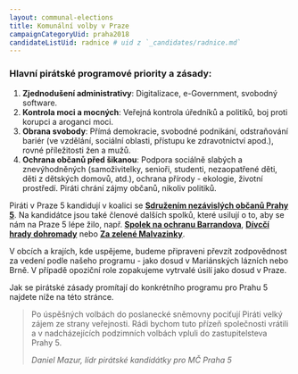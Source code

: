 ```yaml
---
layout: communal-elections
title: Komunální volby v Praze
campaignCategoryUid: praha2018
candidateListUid: radnice # uid z `_candidates/radnice.md`
---
```

### Hlavní pirátské programové priority a zásady:

1. **Zjednodušení administrativy**: Digitalizace, e-Government, svobodný software.
2. **Kontrola moci a mocných**: Veřejná kontrola úředníků a politiků, boj proti korupci a aroganci moci.
3. **Obrana svobody**: Přímá demokracie, svobodné podnikání, odstraňování bariér (ve vzdělání, sociální oblasti, přístupu ke zdravotnictví apod.), rovné příležitosti žen a mužů.
4. **Ochrana občanů před šikanou**: Podpora sociálně slabých a znevýhodněných (samoživitelky, senioři, studenti, nezaopatřené děti, děti z dětských domovů, atd.), ochrana přírody - ekologie, životní prostředí. Piráti chrání zájmy občanů, nikoliv politiků.

Piráti v Praze 5 kandidují v koalici se **[Sdružením nezávislých občanů Prahy 5](http://snop5.cz/)**. Na kandidátce jsou také členové dalších spolků, které usilují o to, aby se nám na Praze 5 lépe žilo, např. **[Spolek na ochranu Barrandova](http://barrandov.org/)**, **[Dívcčí hrady dohromady](https://www.facebook.com/zijemenakopci/)** nebo **[Za zelené Malvazinky](https://www.zelenemalvazinky.cz/)**. 

V obcích a krajích, kde uspějeme, budeme připraveni převzít zodpovědnost za vedení podle našeho programu - jako dosud v Mariánských lázních nebo Brně. V případě opoziční role zopakujeme vytrvalé úsilí jako dosud v Praze.

Jak se pirátské zásady promítají do konkrétního programu pro Prahu 5 najdete níže na této stránce.

<blockquote class="c-blockquote c-blockquote--wicon">
  <p>Po úspěšných volbách do poslanecké sněmovny pociťují Piráti velký zájem ze strany veřejnosti. Rádi bychom tuto přízeň společnosti vrátili a v nadcházejících podzimních volbách vpluli do zastupitelsteva Prahy 5.</p>
  <cite>Daniel Mazur, lídr pirátské kandidátky pro MČ Praha 5</cite>
</blockquote>
